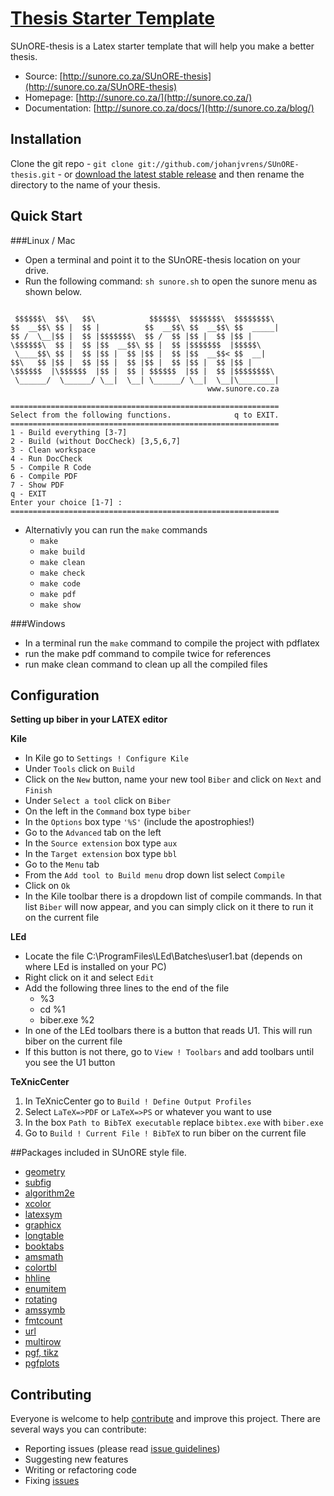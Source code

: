 # [Thesis Starter Template](http://sunore.co.za/)

SUnORE-thesis is a Latex starter template that will help you make a better thesis.

* Source: [http://sunore.co.za/SUnORE-thesis](http://sunore.co.za/SUnORE-thesis)
* Homepage: [http://sunore.co.za/](http://sunore.co.za/)
* Documentation: [http://sunore.co.za/docs/](http://sunore.co.za/blog/)


## Installation

Clone the git repo - `git clone git://github.com/johanjvrens/SUnORE-thesis.git` - or [download the latest stable release](https://github.com/johanjvrens/SUnORE-thesis/releases/latest) and then rename the directory to the name of your thesis.

## Quick Start
###Linux / Mac
* Open a terminal and point it to the SUnORE-thesis location on your drive.
* Run the following command: `sh sunore.sh` to open the sunore menu as shown below.
```

 $$$$$$\  $$\   $$\            $$$$$$\  $$$$$$$\  $$$$$$$$\
$$  __$$\ $$ |  $$ |          $$  __$$\ $$  __$$\ $$  _____|
$$ /  \__|$$ |  $$ |$$$$$$$\  $$ /  $$ |$$ |  $$ |$$ |
\$$$$$$\  $$ |  $$ |$$  __$$\ $$ |  $$ |$$$$$$$  |$$$$$\
 \____$$\ $$ |  $$ |$$ |  $$ |$$ |  $$ |$$  __$$< $$  __|
$$\   $$ |$$ |  $$ |$$ |  $$ |$$ |  $$ |$$ |  $$ |$$ |
\$$$$$$  |\$$$$$$  |$$ |  $$ | $$$$$$  |$$ |  $$ |$$$$$$$$\
 \______/  \______/ \__|  \__| \______/ \__|  \__|\________|
                                            www.sunore.co.za

============================================================
Select from the following functions.              q to EXIT.
============================================================
1 - Build everything [3-7]
2 - Build (without DocCheck) [3,5,6,7]
3 - Clean workspace
4 - Run DocCheck
5 - Compile R Code
6 - Compile PDF
7 - Show PDF
q - EXIT
Enter your choice [1-7] :
============================================================
```
* Alternativly you can run the `make` commands
  * `make`
  * `make build`
  * `make clean`
  * `make check`
  * `make code`
  * `make pdf`
  * `make show`

###Windows
* In a terminal run the ```make``` command to compile the project with pdflatex
* run the make pdf command to compile twice for references
* run make clean command to clean up all the compiled files

## Configuration

**Setting up biber in your LATEX editor**

**Kile**

* In Kile go to `Settings ! Configure Kile`
* Under `Tools` click on `Build`
* Click on the `New` button, name your new tool `Biber` and click on `Next` and `Finish`
* Under `Select a tool` click on `Biber`
* On the left in the `Command` box type `biber`
* In the `Options` box type `'%S'` (include the apostrophies!)
* Go to the `Advanced` tab on the left
* In the `Source extension` box type `aux`
* In the `Target extension` box type `bbl`
* Go to the `Menu` tab
* From the `Add tool to Build menu` drop down list select `Compile`
* Click on `Ok`
* In the Kile toolbar there is a dropdown list of compile commands. In that list `Biber` will now
  appear, and you can simply click on it there to run it on the current file

**LEd**

* Locate the file C:\ProgramFiles\LEd\Batches\user1.bat (depends on where LEd is installed on
your PC)
* Right click on it and select `Edit`
* Add the following three lines to the end of the file
  * %3
  * cd %1
  * biber.exe %2
* In one of the LEd toolbars there is a button that reads U1. This will run biber on the current file
* If this button is not there, go to `View ! Toolbars` and add toolbars until you see the U1 button

**TeXnicCenter**

1. In TeXnicCenter go to `Build ! Define Output Profiles`
2. Select `LaTeX=>PDF` or `LaTeX=>PS` or whatever you want to use
3. In the box `Path to BibTeX executable` replace `bibtex.exe` with `biber.exe`
4. Go to `Build ! Current File ! BibTeX` to run biber on the current file

##Packages included in SUnORE style file.
* [geometry](https://www.ctan.org/pkg/geometry?lang=en)  
* [subfig](https://www.ctan.org/pkg/subfig?lang=en)  
* [algorithm2e](https://www.ctan.org/pkg/algorithm2e)  
* [xcolor](https://www.ctan.org/pkg/xcolor)  
* [latexsym](https://www.ctan.org/tex-archive/macros/latex/base?lang=en)  
* [graphicx](https://www.ctan.org/pkg/graphicx)  
* [longtable](https://www.ctan.org/pkg/longtable)  
* [booktabs](https://www.ctan.org/pkg/booktabs)  
* [amsmath](https://www.ctan.org/pkg/amsmath)  
* [colortbl](https://www.ctan.org/pkg/colortbl)  
* [hhline](https://www.ctan.org/pkg/hhline)  
* [enumitem](https://www.ctan.org/pkg/enumitem)  
* [rotating](https://www.ctan.org/pkg/rotating)  
* [amssymb](https://www.ctan.org/search/?phrase=amssymb)  
* [fmtcount](https://www.ctan.org/pkg/fmtcount)  
* [url](https://www.ctan.org/pkg/url)  
* [multirow](https://www.ctan.org/pkg/multirow)  
* [pgf, tikz](https://www.ctan.org/pkg/pgf)  
* [pgfplots](https://www.ctan.org/pkg/pgfplots)  

## Contributing

Everyone is welcome to help [contribute](CONTRIBUTING.md) and improve this project. There are several ways you can contribute:

* Reporting issues (please read [issue guidelines](https://github.com/necolas/issue-guidelines))
* Suggesting new features
* Writing or refactoring code
* Fixing [issues](https://github.com/johanjvrens/SUnORE-thesis/issues)
